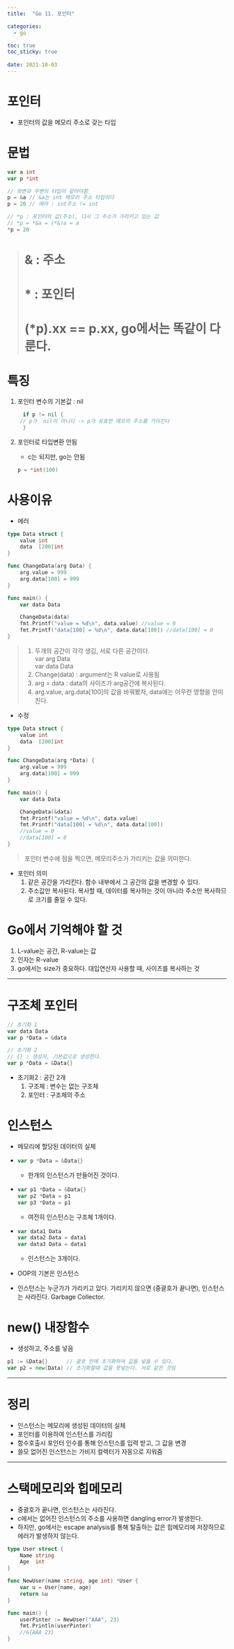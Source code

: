 ```yaml
---
title:  "Go 11. 포인터"

categories:
  - go

toc: true
toc_sticky: true
 
date: 2021-10-03
---
```


# 포인터

-   포인터의 값을 메모리 주소로 갖는 타입

# 문법

```go
var a int
var p *int

// 좌변과 우변의 타입이 같아야함
p = &a // &a는 int 메모리 주소 타입이다
p = 20 // 에러 : int주소 != int

// *p : 포인터의 값(주소), 다시 그 주소가 가리키고 있는 값
// *p = *&a = (*&)a = a
*p = 20
```

> # & : 주소
> 
> # \* : 포인터
> 
> # (\*p).xx == p.xx, go에서는 똑같이 다룬다.

# 특징

1.  포인터 변수의 기본값 : nil

```go
     if p != nil {
    // p가  nil이 아니다 -> p가 유효한 메모리 주소를 가리킨다
     }
```

2.  포인터로 타입변환 안됨
    
    -   c는 되지만, go는 안됨
    
    ```go
    p = *int(100)
    ```
    

# 사용이유

-   에러

```go
type Data struct {
    value int
    data  [200]int
}

func ChangeData(arg Data) {
    arg.value = 999
    arg.data[100] = 999
}

func main() {
    var data Data

    ChangeData(data)
    fmt.Printf("value = %d\n", data.value) //value = 0
    fmt.Printf("data[100] = %d\n", data.data[100]) //data[100] = 0    
}
```

> 1.  두개의 공간이 각각 생김, 서로 다른 공간이다.  
>     var arg Data  
>     var data Data
> 2.  Change(data) : argument는 R value로 사용됨
> 3.  arg = data : data의 사이즈가 arg공간에 복사된다.
> 4.  arg.value, arg.data\[100\]의 값을 바꿔봤자, data에는 아무런 영향을 안미친다.

-   수정

```go
type Data struct {
    value int
    data  [200]int
}

func ChangeData(arg *Data) {
    arg.value = 999
    arg.data[100] = 999
}

func main() {
    var data Data

    ChangeData(&data)
    fmt.Printf("value = %d\n", data.value)
    fmt.Printf("data[100] = %d\n", data.data[100])
    //value = 0
    //data[100] = 0
}
```

> 포인터 변수에 점을 찍으면, 메모리주소가 가리키는 값을 의미한다.

-   포인터 의미
    1.  같은 공간을 가리킨다. 함수 내부에서 그 공간의 값을 변경할 수 있다.
    2.  주소값만 복사된다. 복사할 때, 데이터를 복사하는 것이 아니라 주소만 복사하므로 크기를 줄일 수 있다.

# Go에서 기억해야 할 것

1.  L-value는 공간, R-value는 값
2.  인자는 R-value
3.  go에서는 size가 중요하다. 대입연산자 사용할 때, 사이즈를 복사하는 것

---

# 구조체 포인터

```go
// 초기화 1
var data Data
var p *Data = &data

// 초기화 2
// {} : 생성자, 기본값으로 생성한다.
var p *Data = &Data{}
```

-   초기화2 : 공간 2개
    1.  구조체 : 변수는 없는 구조체
    2.  포인터 : 구조체의 주소

# 인스턴스

-   메모리에 할당된 데이터의 실체
-   ```go
    var p *Data = &Data{}
    ```
    
    -   한개의 인스턴스가 만들어진 것이다.
-   ```go
    var p1 *Data = &Data{}
    var p2 *Data = p1
    var p3 *Data = p1
    ```
    
    -   여전히 인스턴스는 구조체 1개이다.
-   ```go
    var data1 Data
    var data2 Data = data1
    var data3 Data = data1
    ```
    
    -   인스턴스는 3개이다.
-   OOP의 기본은 인스턴스
-   인스턴스는 누군가가 가리키고 있다. 가리키지 않으면 (중괄호가 끝나면), 인스턴스는 사라진다. Garbage Collector.

# new() 내장함수

-   생성하고, 주소를 넣음

```go
p1 := &Data{}      // 괄호 안에 초기화하여 값을 넣을 수 있다.
var p2 = new(Data) // 초기화할때 값을 못넣는다. 서로 같은 것임
```

---

# 정리

-   인스턴스는 메모리에 생성된 데이터의 실체
-   포인터를 이용하여 인스턴스를 가리킴
-   함수호출시 포인터 인수를 통해 인스턴스를 입력 받고, 그 값을 변경
-   쓸모 없어진 인스턴스는 가비지 컬렉터가 자동으로 지워줌

---

# 스택메모리와 힙메모리

-   중괄호가 끝나면, 인스턴스는 사라진다.
-   c에서는 없어진 인스턴스의 주소를 사용하면 dangling error가 발생한다.
-   하지만, go에서는 escape analysis를 통해 탈출하는 값은 힙메모리에 저장하므로 에러가 발생하지 않는다.

```go
type User struct {
    Name string
    Age  int
}

func NewUser(name string, age int) *User {
    var u = User{name, age}
    return &u
}

func main() {
    userPinter := NewUser("AAA", 23)
    fmt.Println(userPinter)
    //&{AAA 23}
}
```